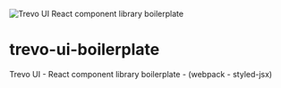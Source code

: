 ![Trevo UI React component library boilerplate](https://res.cloudinary.com/trevo/image/upload/c_scale,w_250/v1567604529/github-repos/TREVO_UI.png)


# trevo-ui-boilerplate
Trevo UI - React component library boilerplate - (webpack - styled-jsx)
